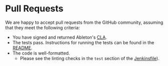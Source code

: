 Pull Requests
=============

We are happy to accept pull requests from the GitHub community, assuming that they meet
the following criteria:

- You have signed and returned Ableton's [CLA][cla].
- The tests pass. Instructions for running the tests can be found in the [README](readme).
- The code is well-formatted.
    * Please see the linting checks in the `test` section of the
      [Jenkinsfile][jenkinsfile]).


[cla]: http://ableton.github.io/cla/
[jenkinsfile]: https://github.com/AbletonDevTools/jenkins-pipeline-mocks/blob/master/Jenkinsfile
[readme]: https://github.com/AbletonDevTools/jenkins-pipeline-mocks/blob/master/README.md
